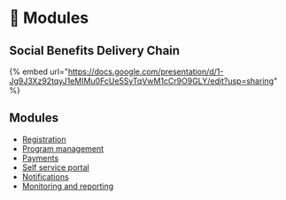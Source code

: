# 🧱 Modules

## Social Benefits Delivery Chain&#x20;

{% embed url="https://docs.google.com/presentation/d/1-Jg9J3Xz92tqyJ1eMIMu0FcUe5SyTqVwM1cCr9O9GLY/edit?usp=sharing" %}

## Modules

* [Registration](secure-registry/)
* [Program management](beneficiary-management.md)
* [Payments](eligibility-and-enrolment.md)
* [Self service portal](self-service-portal.md)
* [Notifications](notifications.md)
* [Monitoring and reporting](monitoring-and-reporting.md)

<figure><img src="https://raw.githubusercontent.com/shibu-narayanan/openg2p-documentation/develop/.gitbook/assets/openg2p_linear_flow.svg" alt=""><figcaption></figcaption></figure>

<figure><img src="https://github.com/shibu-narayanan/openg2p-documentation/blob/develop/.gitbook/assets/openg2p_linear_flow.svg" alt=""><figcaption></figcaption></figure>
